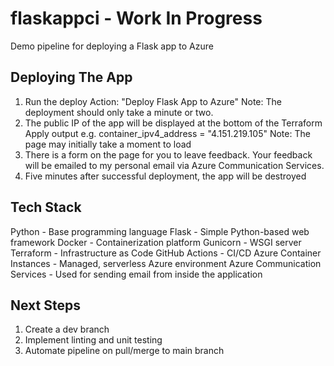 # flaskappci - Work In Progress
Demo pipeline for deploying a Flask app to Azure

## Deploying The App
1. Run the deploy Action: "Deploy Flask App to Azure"
   Note: The deployment should only take a minute or two.
2. The public IP of the app will be displayed at the bottom of the Terraform Apply output e.g. container_ipv4_address = "4.151.219.105"
   Note: The page may initially take a moment to load
3. There is a form on the page for you to leave feedback. Your feedback will be emailed to my personal email via Azure Communication Services.
4. Five minutes after successful deployment, the app will be destroyed

## Tech Stack
Python - Base programming language
Flask - Simple Python-based web framework
Docker - Containerization platform
Gunicorn - WSGI server
Terraform - Infrastructure as Code
GitHub Actions - CI/CD
Azure Container Instances - Managed, serverless Azure environment
Azure Communication Services - Used for sending email from inside the application

## Next Steps
1. Create a dev branch
2. Implement linting and unit testing
3. Automate pipeline on pull/merge to main branch
